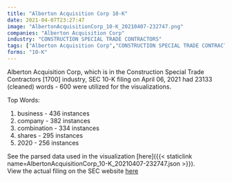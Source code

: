 ```yaml
---
title: "Alberton Acquisition Corp 10-K"
date: 2021-04-07T23:27:47
image: "AlbertonAcquisitionCorp_10-K_20210407-232747.png"
companies: "Alberton Acquisition Corp"
industry: "CONSTRUCTION SPECIAL TRADE CONTRACTORS"
tags: ["Alberton Acquisition Corp","CONSTRUCTION SPECIAL TRADE CONTRACTORS","04-06-2021","10-K"]
forms: "10-K"
---
```

Alberton Acquisition Corp, which is in the Construction Special Trade Contractors [1700] industry, SEC 10-K filing on April 06, 2021 had 23133 (cleaned) words - 600 were utilized for the visualizations.

Top Words:
1. business - 436 instances
2. company - 382 instances
3. combination - 334 instances
4. shares - 295 instances
5. 2020 - 256 instances


See the parsed data used in the visualization [here]({{< staticlink name=AlbertonAcquisitionCorp_10-K_20210407-232747.json >}}).  
View the actual filing on the SEC website [here](https://www.sec.gov/Archives/edgar/data/1748621/0001213900-21-020254.txt)